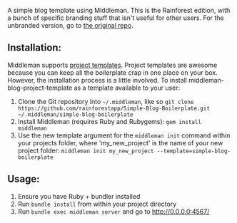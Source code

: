 A simple blog template using Middleman. This is the Rainforest edition, with a bunch of specific branding stuff that isn't useful for other users. For the unbranded version, go to [the original repo](https://github.com/fredsterss/Simple-Blog-Boilerplate).

## Installation:

Middleman supports [project templates](http://middlemanapp.com/getting-started/#toc_6). Project templates are awesome because you can keep all the boilerplate crap in one place on your box. However, the installation process is a little involved. To install middleman-blog-project-template as a template available to your user:

1. Clone the Git repository into ``~/.middleman``, like so ``git clone https://github.com/rainforestapp/Simple-Blog-Boilerplate.git ~/.middleman/simple-blog-boilerplate``
2. Install Middleman (requires Ruby and Rubygems): ``gem install middleman``
3. Use the new template argument for the ```middleman init``` command within your projects folder, where 'my_new_project' is the name of your new project folder: ``middleman init my_new_project --template=simple-blog-boilerplate``

## Usage:

1. Ensure you have Ruby + bundler installed
2. Run ``bundle install`` from within your project directory
3. Run ``bundle exec middleman server`` and go to http://0.0.0.0:4567/
